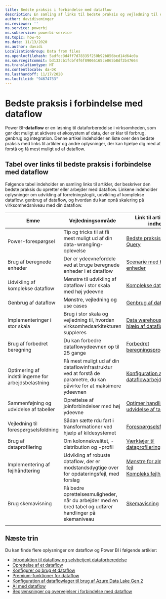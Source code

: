 ```yaml
---
title: Bedste praksis i forbindelse med dataflow
description: En samling af links til bedste praksis og vejledning til dataflow
author: davidiseminger
ms.reviewer: ''
ms.service: powerbi
ms.subservice: powerbi-service
ms.topic: how-to
ms.date: 11/13/2020
ms.author: davidi
LocalizationGroup: Data from files
ms.openlocfilehash: 5adfcc3d4ff7d78335f250b92b856bcd14d64c0a
ms.sourcegitcommit: bd133cb1fcbf4f6f89066165ce065b8df2b47664
ms.translationtype: HT
ms.contentlocale: da-DK
ms.lasthandoff: 11/17/2020
ms.locfileid: "94674733"
---
```

# <a name="dataflows-best-practices"></a>Bedste praksis i forbindelse med dataflow

Power BI-**dataflow** er en løsning til dataforberedelse i virksomheden, som gør det muligt at aktivere et økosystem af data, der er klar til forbrug, genbrug og integration. Denne artikel indeholder en liste over den bedste praksis med links til artikler og andre oplysninger, der kan hjælpe dig med at forstå og få mest muligt ud af dataflow.


## <a name="dataflows-best-practices-table-and-links"></a>Tabel over links til bedste praksis i forbindelse med dataflow

Følgende tabel indeholder en samling links til artikler, der beskriver den bedste praksis du opretter eller arbejder med dataflow. Linkene indeholder oplysninger om udvikling af forretningslogik, udvikling af komplekse dataflow, genbrug af dataflow, og hvordan du kan opnå skalering på virksomhedsniveau med din dataflow.


|**Emne**  |**Vejledningsområde**  |**Link til artikel eller indhold**  |
|---------|---------|---------|
|Power-forespørgsel     | Tip og tricks til at få mest muligt ud af din data-wrangling-oplevelse        |[Bedste praksis i Power Query](https://docs.microsoft.com/power-query/best-practices)        |
|Brug af beregnede enheder     |Der er ydeevnefordele ved at bruge beregnede enheder i et dataflow         |[Scenarie med beregnede enheder](https://docs.microsoft.com/power-query/dataflows/computed-entities-scenarios)         |
|Udvikling af komplekse dataflow     |Mønstre til udvikling af dataflow i stor skala med høj ydeevne         |[Komplekse dataflow](https://docs.microsoft.com/power-query/dataflows/best-practices-developing-complex-dataflows)         |
|Genbrug af dataflow     |Mønstre, vejledning og use cases         |[Genbrug af dataflow](https://docs.microsoft.com/power-query/dataflows/best-practices-reusing-dataflows)         |
|Implementeringer i stor skala     |Brug i stor skala og vejledning til, hvordan virksomhedsarkitekturen suppleres         |[Data warehousing ved hjælp af dataflow](https://docs.microsoft.com/power-query/dataflows/best-practices-for-data-warehouse-using-dataflows)         |
|Brug af forbedret beregning     |Du kan forbedre dataflowydeevnen op til 25 gange         |[Forbedret beregningsprogram](dataflows-premium-workload-configuration.md#using-the-compute-engine-to-improve-performance)         |
|Optimering af indstillingerne for arbejdsbelastning     |Få mest muligt ud af din dataflowinfrastruktur ved at forstå de parametre, du kan påvirke for at maksimere ydeevnen         |[Konfiguration af dataflowarbejdsbelastning](dataflows-premium-workload-configuration.md)         |
|Sammenføjning og udvidelse af tabeller     |Oprettelse af joinforbindelser med høj ydeevne         |[Optimer handlinger til udvidelse af tabeller](https://docs.microsoft.com/power-query/optimize-expanding-table-columns)         |
|Vejledning til forespørgselsfoldning     |Sådan sætte rdu fart i transformationer ved hjælp af kildesystemet         |[Forespørgselsfoldning](https://docs.microsoft.com/power-query/power-query-folding)         |
|Brug af dataprofilering     |Om kolonnekvalitet, -distribution og -profil         |[Værktøjer til dataprofilering](https://docs.microsoft.com/power-query/data-profiling-tools)         |
|Implementering af fejlhåndtering     |Udvikling af robuste dataflow, der er modstandsdygtige over for opdateringsfejl, med forslag         |[Mønstre for almindelige fejl](https://docs.microsoft.com/power-query/dealing-with-errors)  </br> [Kompleks fejlhåndtering](https://docs.microsoft.com/power-query/error-handling)      |
|Brug skemavisning      |Få bedre oprettelsesmuligheder, når du arbejder med en bred tabel og udfører handlinger på skemaniveau         |[Skemavisning](https://docs.microsoft.com/power-query/schema-view)         |
|||


        
## <a name="next-steps"></a>Næste trin

Du kan finde flere oplysninger om dataflow og Power BI i følgende artikler:

* [Introduktion til dataflow og selvbetjent dataforberedelse](dataflows-introduction-self-service.md)
* [Oprettelse af et dataflow](dataflows-create.md)
* [Konfigurer og brug et dataflow](dataflows-configure-consume.md)
* [Premium-funktioner for dataflow](dataflows-premium-features.md)
* [Konfiguration af dataflowlager til brug af Azure Data Lake Gen 2](dataflows-azure-data-lake-storage-integration.md)
* [AI med dataflow](dataflows-machine-learning-integration.md)
* [Begrænsninger og overvejelser i forbindelse med dataflow](dataflows-features-limitations.md)